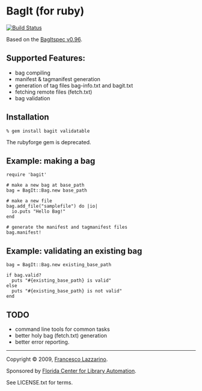 BagIt (for ruby)
================

[![Build Status](https://secure.travis-ci.org/no-reply/bagit.png)](http://travis-ci.org/no-reply/bagit)

Based on the [BagItspec v0.96](https://confluence.ucop.edu/display/Curation/BagIt).

Supported Features:
-------------------
* bag compiling
* manifest & tagmanifest generation
* generation of tag files bag-info.txt and bagit.txt
* fetching remote files (fetch.txt)
* bag validation

Installation
------------
    % gem install bagit validatable
The rubyforge gem is deprecated.


Example: making a bag
---------------------
    require 'bagit'

    # make a new bag at base_path
    bag = BagIt::Bag.new base_path

    # make a new file
    bag.add_file("samplefile") do |io|
      io.puts "Hello Bag!"
    end

    # generate the manifest and tagmanifest files
    bag.manifest!

Example: validating an existing bag
-----------------------------------

    bag = BagIt::Bag.new existing_base_path

    if bag.valid?
      puts "#{existing_base_path} is valid"
    else
      puts "#{existing_base_path} is not valid"
    end

TODO
----
* command line tools for common tasks
* better holy bag (fetch.txt) generation
* better error reporting.

---

Copyright © 2009, [Francesco Lazzarino](mailto:flazzarino@gmail.com).

Sponsored by [Florida Center for Library Automation](http://www.fcla.edu).

See LICENSE.txt for terms.
